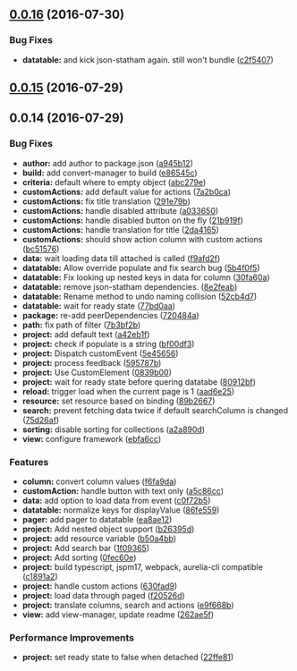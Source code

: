 <a name="0.0.16"></a>
## [0.0.16](https://github.com/SpoonX/aurelia-datatable/compare/0.0.14...v0.0.16) (2016-07-30)


### Bug Fixes

* **datatable:** and kick json-statham again. still won't bundle ([c2f5407](https://github.com/SpoonX/aurelia-datatable/commit/c2f5407))



<a name="0.0.15"></a>
## [0.0.15](https://github.com/SpoonX/aurelia-datatable/compare/0.0.14...v0.0.15) (2016-07-29)



<a name="0.0.14"></a>
## 0.0.14 (2016-07-29)


### Bug Fixes

* **author:** add author to package.json ([a945b12](https://github.com/SpoonX/aurelia-datatable/commit/a945b12))
* **build:** add convert-manager to build ([e86545c](https://github.com/SpoonX/aurelia-datatable/commit/e86545c))
* **criteria:** default where to empty object ([abc279e](https://github.com/SpoonX/aurelia-datatable/commit/abc279e))
* **customActions:** add default value for actions ([7a2b0ca](https://github.com/SpoonX/aurelia-datatable/commit/7a2b0ca))
* **customActions:** fix title translation ([291e79b](https://github.com/SpoonX/aurelia-datatable/commit/291e79b))
* **customActions:** handle disabled attribute ([a033650](https://github.com/SpoonX/aurelia-datatable/commit/a033650))
* **customActions:** handle disabled button on the fly ([21b919f](https://github.com/SpoonX/aurelia-datatable/commit/21b919f))
* **customActions:** handle translation for title ([2da4165](https://github.com/SpoonX/aurelia-datatable/commit/2da4165))
* **customActions:** should show action column with custom actions ([bc51576](https://github.com/SpoonX/aurelia-datatable/commit/bc51576))
* **data:** wait loading data till attached is called ([f9afd2f](https://github.com/SpoonX/aurelia-datatable/commit/f9afd2f))
* **datatable:** Allow override populate and fix search bug ([5b4f0f5](https://github.com/SpoonX/aurelia-datatable/commit/5b4f0f5))
* **datatable:** Fix looking up nested keys in data for column ([30fa60a](https://github.com/SpoonX/aurelia-datatable/commit/30fa60a))
* **datatable:** remove json-statham dependencies. ([8e2feab](https://github.com/SpoonX/aurelia-datatable/commit/8e2feab))
* **datatable:** Rename method to undo naming collision ([52cb4d7](https://github.com/SpoonX/aurelia-datatable/commit/52cb4d7))
* **datatable:** wait for ready state ([77bd0aa](https://github.com/SpoonX/aurelia-datatable/commit/77bd0aa))
* **package:** re-add peerDependencies ([720484a](https://github.com/SpoonX/aurelia-datatable/commit/720484a))
* **path:** fix path of filter ([7b3bf2b](https://github.com/SpoonX/aurelia-datatable/commit/7b3bf2b))
* **project:** add default text ([a42eb1f](https://github.com/SpoonX/aurelia-datatable/commit/a42eb1f))
* **project:** check if populate is a string ([bf00df3](https://github.com/SpoonX/aurelia-datatable/commit/bf00df3))
* **project:** Dispatch customEvent ([5e45656](https://github.com/SpoonX/aurelia-datatable/commit/5e45656))
* **project:** process feedback ([595787b](https://github.com/SpoonX/aurelia-datatable/commit/595787b))
* **project:** Use CustomElement ([0839b00](https://github.com/SpoonX/aurelia-datatable/commit/0839b00))
* **project:** wait for ready state before quering datatabe ([80912bf](https://github.com/SpoonX/aurelia-datatable/commit/80912bf))
* **reload:** trigger load when the current page is 1 ([aad6e25](https://github.com/SpoonX/aurelia-datatable/commit/aad6e25))
* **resource:** set resource based on binding ([89b2667](https://github.com/SpoonX/aurelia-datatable/commit/89b2667))
* **search:** prevent fetching data twice if default searchColumn is changed ([75d26af](https://github.com/SpoonX/aurelia-datatable/commit/75d26af))
* **sorting:** disable sorting for collections ([a2a890d](https://github.com/SpoonX/aurelia-datatable/commit/a2a890d))
* **view:** configure framework ([ebfa6cc](https://github.com/SpoonX/aurelia-datatable/commit/ebfa6cc))


### Features

* **column:** convert column values ([f6fa9da](https://github.com/SpoonX/aurelia-datatable/commit/f6fa9da))
* **customAction:** handle button with text only ([a5c86cc](https://github.com/SpoonX/aurelia-datatable/commit/a5c86cc))
* **data:** add option to load data from event ([c0f72b5](https://github.com/SpoonX/aurelia-datatable/commit/c0f72b5))
* **datatable:** normalize keys for displayValue ([86fe559](https://github.com/SpoonX/aurelia-datatable/commit/86fe559))
* **pager:** add pager to datatable ([ea8ae12](https://github.com/SpoonX/aurelia-datatable/commit/ea8ae12))
* **project:** Add nested object support ([b26395d](https://github.com/SpoonX/aurelia-datatable/commit/b26395d))
* **project:** add resource variable ([b50a4bb](https://github.com/SpoonX/aurelia-datatable/commit/b50a4bb))
* **project:** Add search bar ([1f09365](https://github.com/SpoonX/aurelia-datatable/commit/1f09365))
* **project:** Add sorting ([0fec60e](https://github.com/SpoonX/aurelia-datatable/commit/0fec60e))
* **project:** build typescript, jspm17, webpack, aurelia-cli compatible ([c1891a2](https://github.com/SpoonX/aurelia-datatable/commit/c1891a2))
* **project:** handle custom actions ([630fad9](https://github.com/SpoonX/aurelia-datatable/commit/630fad9))
* **project:** load data through paged ([f20526d](https://github.com/SpoonX/aurelia-datatable/commit/f20526d))
* **project:** translate columns, search and actions ([e9f668b](https://github.com/SpoonX/aurelia-datatable/commit/e9f668b))
* **view:** add view-manager, update readme ([262ae5f](https://github.com/SpoonX/aurelia-datatable/commit/262ae5f))


### Performance Improvements

* **project:** set ready state to false when detached ([22ffe81](https://github.com/SpoonX/aurelia-datatable/commit/22ffe81))



